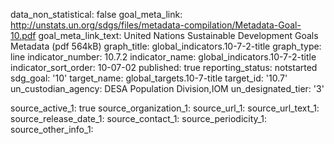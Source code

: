 data_non_statistical: false
goal_meta_link: http://unstats.un.org/sdgs/files/metadata-compilation/Metadata-Goal-10.pdf
goal_meta_link_text: United Nations Sustainable Development Goals Metadata (pdf 564kB)
graph_title: global_indicators.10-7-2-title
graph_type: line
indicator_number: 10.7.2
indicator_name: global_indicators.10-7-2-title
indicator_sort_order: 10-07-02
published: true
reporting_status: notstarted
sdg_goal: '10'
target_name: global_targets.10-7-title
target_id: '10.7'
un_custodian_agency: DESA Population Division,IOM
un_designated_tier: '3'

source_active_1: true
source_organization_1: 
source_url_1: 
source_url_text_1: 
source_release_date_1: 
source_contact_1: 
source_periodicity_1: 
source_other_info_1: 